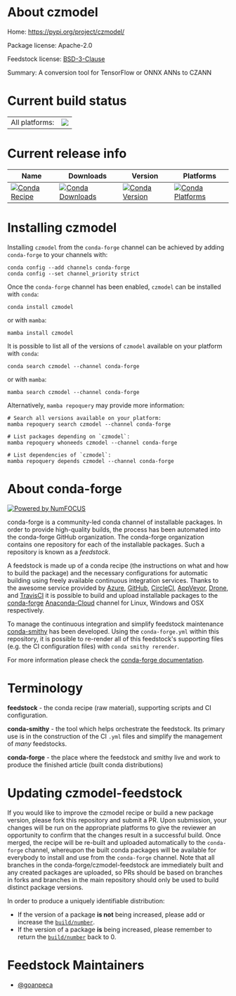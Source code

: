 About czmodel
=============

Home: https://pypi.org/project/czmodel/

Package license: Apache-2.0

Feedstock license: [BSD-3-Clause](https://github.com/conda-forge/czmodel-feedstock/blob/main/LICENSE.txt)

Summary: A conversion tool for TensorFlow or ONNX ANNs to CZANN

Current build status
====================


<table><tr><td>All platforms:</td>
    <td>
      <a href="https://dev.azure.com/conda-forge/feedstock-builds/_build/latest?definitionId=16723&branchName=main">
        <img src="https://dev.azure.com/conda-forge/feedstock-builds/_apis/build/status/czmodel-feedstock?branchName=main">
      </a>
    </td>
  </tr>
</table>

Current release info
====================

| Name | Downloads | Version | Platforms |
| --- | --- | --- | --- |
| [![Conda Recipe](https://img.shields.io/badge/recipe-czmodel-green.svg)](https://anaconda.org/conda-forge/czmodel) | [![Conda Downloads](https://img.shields.io/conda/dn/conda-forge/czmodel.svg)](https://anaconda.org/conda-forge/czmodel) | [![Conda Version](https://img.shields.io/conda/vn/conda-forge/czmodel.svg)](https://anaconda.org/conda-forge/czmodel) | [![Conda Platforms](https://img.shields.io/conda/pn/conda-forge/czmodel.svg)](https://anaconda.org/conda-forge/czmodel) |

Installing czmodel
==================

Installing `czmodel` from the `conda-forge` channel can be achieved by adding `conda-forge` to your channels with:

```
conda config --add channels conda-forge
conda config --set channel_priority strict
```

Once the `conda-forge` channel has been enabled, `czmodel` can be installed with `conda`:

```
conda install czmodel
```

or with `mamba`:

```
mamba install czmodel
```

It is possible to list all of the versions of `czmodel` available on your platform with `conda`:

```
conda search czmodel --channel conda-forge
```

or with `mamba`:

```
mamba search czmodel --channel conda-forge
```

Alternatively, `mamba repoquery` may provide more information:

```
# Search all versions available on your platform:
mamba repoquery search czmodel --channel conda-forge

# List packages depending on `czmodel`:
mamba repoquery whoneeds czmodel --channel conda-forge

# List dependencies of `czmodel`:
mamba repoquery depends czmodel --channel conda-forge
```


About conda-forge
=================

[![Powered by
NumFOCUS](https://img.shields.io/badge/powered%20by-NumFOCUS-orange.svg?style=flat&colorA=E1523D&colorB=007D8A)](https://numfocus.org)

conda-forge is a community-led conda channel of installable packages.
In order to provide high-quality builds, the process has been automated into the
conda-forge GitHub organization. The conda-forge organization contains one repository
for each of the installable packages. Such a repository is known as a *feedstock*.

A feedstock is made up of a conda recipe (the instructions on what and how to build
the package) and the necessary configurations for automatic building using freely
available continuous integration services. Thanks to the awesome service provided by
[Azure](https://azure.microsoft.com/en-us/services/devops/), [GitHub](https://github.com/),
[CircleCI](https://circleci.com/), [AppVeyor](https://www.appveyor.com/),
[Drone](https://cloud.drone.io/welcome), and [TravisCI](https://travis-ci.com/)
it is possible to build and upload installable packages to the
[conda-forge](https://anaconda.org/conda-forge) [Anaconda-Cloud](https://anaconda.org/)
channel for Linux, Windows and OSX respectively.

To manage the continuous integration and simplify feedstock maintenance
[conda-smithy](https://github.com/conda-forge/conda-smithy) has been developed.
Using the ``conda-forge.yml`` within this repository, it is possible to re-render all of
this feedstock's supporting files (e.g. the CI configuration files) with ``conda smithy rerender``.

For more information please check the [conda-forge documentation](https://conda-forge.org/docs/).

Terminology
===========

**feedstock** - the conda recipe (raw material), supporting scripts and CI configuration.

**conda-smithy** - the tool which helps orchestrate the feedstock.
                   Its primary use is in the construction of the CI ``.yml`` files
                   and simplify the management of *many* feedstocks.

**conda-forge** - the place where the feedstock and smithy live and work to
                  produce the finished article (built conda distributions)


Updating czmodel-feedstock
==========================

If you would like to improve the czmodel recipe or build a new
package version, please fork this repository and submit a PR. Upon submission,
your changes will be run on the appropriate platforms to give the reviewer an
opportunity to confirm that the changes result in a successful build. Once
merged, the recipe will be re-built and uploaded automatically to the
`conda-forge` channel, whereupon the built conda packages will be available for
everybody to install and use from the `conda-forge` channel.
Note that all branches in the conda-forge/czmodel-feedstock are
immediately built and any created packages are uploaded, so PRs should be based
on branches in forks and branches in the main repository should only be used to
build distinct package versions.

In order to produce a uniquely identifiable distribution:
 * If the version of a package **is not** being increased, please add or increase
   the [``build/number``](https://docs.conda.io/projects/conda-build/en/latest/resources/define-metadata.html#build-number-and-string).
 * If the version of a package **is** being increased, please remember to return
   the [``build/number``](https://docs.conda.io/projects/conda-build/en/latest/resources/define-metadata.html#build-number-and-string)
   back to 0.

Feedstock Maintainers
=====================

* [@goanpeca](https://github.com/goanpeca/)

